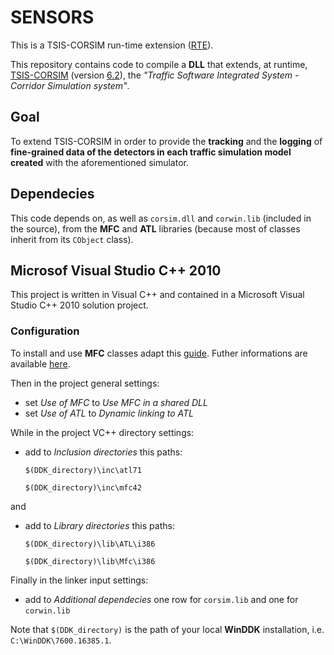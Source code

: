 # SENSORS

This is a TSIS-CORSIM run-time extension ([RTE][]).

This repository contains code to compile a **DLL** that extends, at runtime, [TSIS-CORSIM][] (version [6.2][]), the _"Traffic Software Integrated System - Corridor Simulation system"_.

## Goal

To extend TSIS-CORSIM in order to provide the **tracking** and the **logging** of **fine-grained data of the detectors in each traffic simulation model created** with the aforementioned simulator.

## Dependecies

This code depends on, as well as `corsim.dll` and `corwin.lib` (included in the source), from the **MFC** and **ATL** libraries (because most of classes inherit from its `CObject` class).

## Microsof Visual Studio C++ 2010

This project is written in Visual C++ and contained in a Microsoft Visual Studio C++ 2010 solution project.

### Configuration

To install and use **MFC** classes adapt this [guide][]. Futher informations are available [here][].

Then in the project general settings:

+	set _Use of MFC_ to _Use MFC in a shared DLL_
+	set _Use of ATL_ to _Dynamic linking to ATL_

While in the project VC++ directory settings:

+	add to _Inclusion directories_ this paths:

	`$(DDK_directory)\inc\atl71`

	`$(DDK_directory)\inc\mfc42`

and

+	add to _Library directories_ this paths:

	`$(DDK_directory)\lib\ATL\i386`

	`$(DDK_directory)\lib\Mfc\i386`

Finally in the linker input settings:

+	add to _Additional dependecies_ one row for `corsim.lib` and one for `corwin.lib`

Note that `$(DDK_directory)` is the path of your local **WinDDK** installation, i.e. `C:\WinDDK\7600.16385.1`.

[guide]: http://bit.ly/mfc-in-visual-c-express
[here]: http://www.hard-light.net/forums/index.php?topic=80725.0
[RTE]: http://mctrans.ce.ufl.edu/featured/tsis/version6/CORSIMRTE.htm
[6.2]: http://mctrans.ce.ufl.edu/featured/tsis/
[TSIS-CORSIM]: http://ops.fhwa.dot.gov/trafficanalysistools/corsim.htm